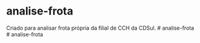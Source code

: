 # analise-frota
Criado para analisar frota própria da filial de CCH da CDSul.
#   a n a l i s e - f r o t a  
 #   a n a l i s e - f r o t a  
 